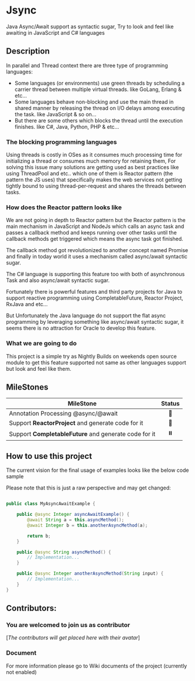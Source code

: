 # Jsync
Java Async/Await support as syntactic sugar, Try to look and feel like awaiting in JavaScript and C# languages

## Description
In parallel and Thread context there are three type of programming languages:
 - Some languages (or environments) use green threads by scheduling a carrier thread between multiple virtual threads. like GoLang, Erlang & etc...
 - Some languages behave non-blocking and use the main thread in shared manner by releasing the thread on I/O delays among executing the task. like JavaScript & so on...
 - But there are some others which blocks the thread until the execution finishes. like C#, Java, Python, PHP & etc...

### The blocking programming languages
Using threads is costly in OSes as it consumes much processing time for initializing a thread or consumes much memory for retaining them, For solving this issue many solutions are getting used as best practices like using ThreadPool and etc.. which one of them is Reactor pattern (the pattern the JS uses) that specifically makes the web services not getting tightly bound to using thread-per-request and shares the threads between tasks.

### How does the Reactor pattern looks like
We are not going in depth to Reactor pattern but the Reactor pattern is the main mechanism in JavaScript and NodeJs which calls an async task and passes a callback method and keeps running over other tasks until the callback methods get triggered which means the async task got finished.

The callback method got revolutionized to another concept named Promise and finally in today world it uses a mechanism called async/await syntactic sugar.

The C# language is supporting this feature too with both of asynchronous Task and also async/await syntactic sugar.

Fortunately there is powerful features and third party projects for Java to support reactive programming using CompletableFuture, Reactor Project, RxJava and etc...

But Unfortunately the Java language do not support the flat async programming by leveraging something like async/await syntactic sugar, it seems there is no attraction for Oracle to develop this feature.

### What we are going to do
This project is a simple try as Nightly Builds on weekends open source module to get this feature supported not same as other languages support but look and feel like them.

## MileStones

| MileStone                                                 | Status  |
|-----------------------------------------------------------|:-------:|
| Annotation Processing @async/@await                       |    🔄   |
| Support <b>ReactorProject</b> and generate code for it    |    🔄   |
| Support <b>CompletableFuture</b> and generate code for it |    ⏸️   |



## How to use this project
The current vision for the final usage of examples looks like the below code sample

Please note that this is just a raw perspective and may get changed:

```java

public class MyAsyncAwaitExample {

    public @async Integer asyncAwaitExample() {
        @await String a = this.asyncMethod();
        @await Integer b = this.anotherAsyncMethod(a);

        return b;
    }

    public @async String asyncMethod() {
        // Implementation...
    }

    public @async Integer anotherAsyncMethod(String input) {
        // Implementation...
    }
}

```

## Contributors:

### You are welcomed to join us as contributor

[*The contributors will get placed here with their avatar*]




### Document
For more information please go to Wiki documents of the project (currently not enabled)







